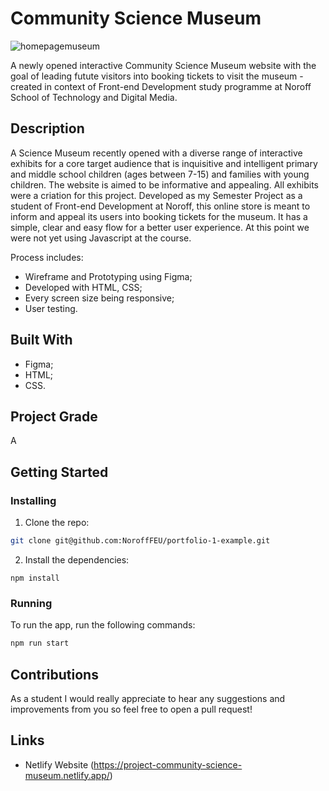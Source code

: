 # Community Science Museum

![homepagemuseum](https://user-images.githubusercontent.com/50967213/194753053-70130ec9-ca05-468f-9ecc-27c1ef2b2e7d.jpg)

A newly opened interactive Community Science Museum website with the goal of leading futute visitors into booking tickets to visit the museum - created in context of Front-end Development study programme at Noroff School of Technology and Digital Media.

## Description

A Science Museum recently opened with a diverse range of interactive exhibits for a core target audience that is inquisitive and intelligent primary and middle school children (ages between 7-15) and families with young children. The website is aimed to be informative and appealing. All exhibits were a criation for this project.
Developed as my Semester Project as a student of Front-end Development at Noroff, this online store is meant to inform and appeal its users into booking tickets for the museum. It has a simple, clear and easy flow for a better user experience. At this point we were not yet using Javascript at the course.

Process includes:

- Wireframe and Prototyping using Figma;
- Developed with HTML, CSS;
- Every screen size being responsive;
- User testing.

## Built With

- Figma;
- HTML;
- CSS.

## Project Grade
A

## Getting Started

### Installing

1. Clone the repo:

```bash
git clone git@github.com:NoroffFEU/portfolio-1-example.git
```

2. Install the dependencies:

```
npm install
```

### Running

To run the app, run the following commands:

```bash
npm run start
```
## Contributions

As a student I would really appreciate to hear any suggestions and improvements from you so feel free to open a pull request!

## Links

- Netlify Website (https://project-community-science-museum.netlify.app/)
